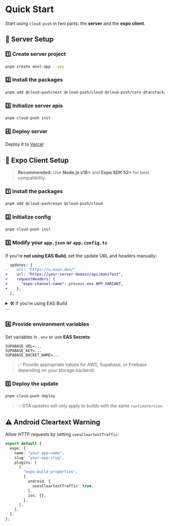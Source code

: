 # Quick Start


Start using `cloud-push` in two parts: the **server** and the **expo client**.

## 📡 Server Setup

### 1️⃣ Create server project

```bash
pnpm create next-app --yes
```
### 2️⃣ Install the packages

```bash
pnpm add @cloud-push/next @cloud-push/cloud @cloud-push/core @tanstack/react-query semver @types/semver
```

### 3️⃣ Initialize server apis

```bash
pnpm cloud-push init
```

### 4️⃣ Deploy server

Deploy it to [Vercel](https://vercel.com)


## 📱 Expo Client Setup


> **Recommended:** Use **Node.js v18+** and **Expo SDK 52+** for best compatibility.



### 1️⃣ Install the packages

```bash
pnpm add @cloud-push/expo @cloud-push/cloud
```

### 2️⃣ Initialize config

```bash
pnpm cloud-push init
```

### 3️⃣ Modify your `app.json` or `app.config.ts`

If you're **not using EAS Build**, set the update URL and headers manually:

```diff
  updates: {
-    url: "https://u.expo.dev/"
+    url: "https://your-server-domain/api/manifest",
+    requestHeaders: {
+      "expo-channel-name": process.env.APP_VARIANT,
+    },
  },
````

<details>
  <summary>🛠️ If you're using EAS Build</summary>

You don't need to manually set `requestHeaders`. Instead, configure the channel in `eas.json`:

```json
{
  "build": {
    "production": {
      "channel": "stable"
    },
    "preview": {
      "channel": "beta"
    }
  }
}
```

> In this example, builds triggered with the `--profile preview` option will use the `beta` channel, while `--profile production` uses `stable`.

</details>
```

### 4️⃣ Provide environment variables

Set variables in `.env` or use **EAS Secrets**:

```env
SUPABASE_URL=...
SUPABASE_KEY=...
SUPABASE_BUCKET_NAME=...
```

> ✅ Provide appropriate values for AWS, Supabase, or Firebase depending on your storage backend.

### 5️⃣ Deploy the update

```bash
pnpm cloud-push deploy
```

> 💡 OTA updates will only apply to builds with the same `runtimeVersion`


## ⚠️ Android Cleartext Warning

Allow HTTP requests by setting `usesCleartextTraffic`:

```ts
export default {
  expo: {
    name: "your-app-name",
    slug: "your-app-slug",
    plugins: [
      [
        "expo-build-properties",
        {
          android: {
            usesCleartextTraffic: true,
          },
          ios: {},
        },
      ],
    ],
  },
};
```
